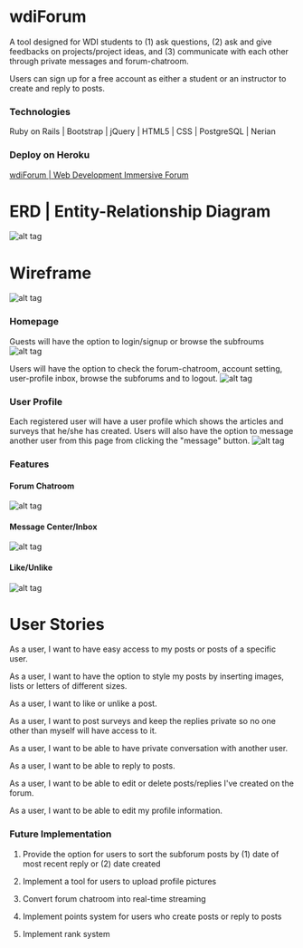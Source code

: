 # wdiForum
A tool designed for WDI students to (1) ask questions, (2) ask and give feedbacks on projects/project ideas, and (3) communicate with each other through  private messages and forum-chatroom.

Users can sign up for a free account as either a student or an instructor to create and reply to posts.

### Technologies
Ruby on Rails | Bootstrap | jQuery | HTML5 | CSS | PostgreSQL | Nerian

### Deploy on Heroku
[wdiForum | Web Development Immersive Forum](http://wdiforum.herokuapp.com/)

# ERD | Entity-Relationship Diagram
![alt tag](https://raw.githubusercontent.com/llovee91/wdiForum/master/app/assets/images/Model.png)

# Wireframe
![alt tag](https://raw.githubusercontent.com/llovee91/wdiForum/master/app/assets/images/Layout.png)

### Homepage
Guests will have the option to login/signup or browse the subfroums
![alt tag](https://raw.githubusercontent.com/llovee91/wdiForum/master/app/assets/images/homepageGuest.png)

Users will have the option to check the forum-chatroom, account setting, user-profile inbox, browse the subforums and to logout.
![alt tag](https://raw.githubusercontent.com/llovee91/wdiForum/master/app/assets/images/homepageUser.png)

<!-- ### Subforum
Each of the user type (guest/student/instructor) will have different authorities in the subforums: -->


### User Profile
Each registered user will have a user profile which shows the articles and surveys that he/she has created. Users will also have the option to message another user from this page from clicking the "message" button.
![alt tag](https://raw.githubusercontent.com/llovee91/wdiForum/master/app/assets/images/userProfile.png)

### Features
#### Forum Chatroom
![alt tag](https://raw.githubusercontent.com/llovee91/wdiForum/master/app/assets/images/ForumChatroom.png)

#### Message Center/Inbox
![alt tag](https://raw.githubusercontent.com/llovee91/wdiForum/master/app/assets/images/Inbox.png)

#### Like/Unlike
![alt tag](https://raw.githubusercontent.com/llovee91/wdiForum/master/app/assets/images/like.png)

# User Stories
As a user, I want to have easy access to my posts or posts of a specific user.

As a user, I want to have the option to style my posts by inserting images, lists or letters of different sizes.

As a user, I want to like or unlike a post.

As a user, I want to post surveys and keep the replies private so no one other than myself will have access to it.

As a user, I want to be able to have private conversation with another user.

As a user, I want to be able to reply to posts.

As a user, I want to be able to edit or delete posts/replies I've created on the forum.

As a user, I want to be able to edit my profile information.

### Future Implementation
1) Provide the option for users to sort the subforum posts by (1) date of most recent reply or (2) date created

2) Implement a tool for users to upload profile pictures

3) Convert forum chatroom into real-time streaming

4) Implement points system for users who create posts or reply to posts

5) Implement rank system  
